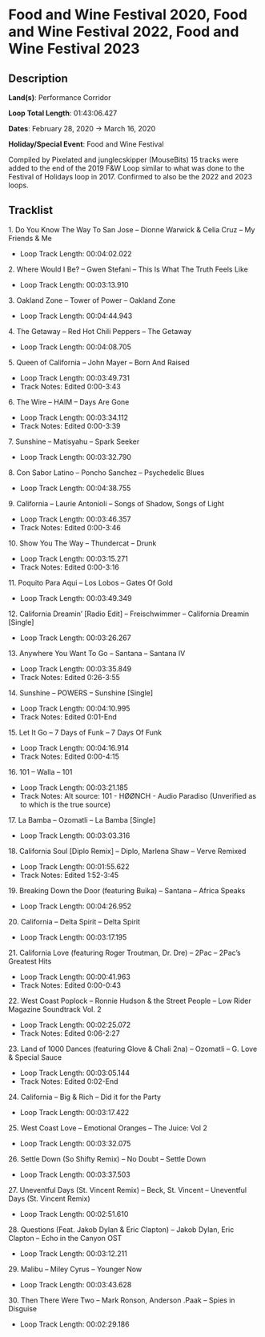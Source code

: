# Food and Wine Festival 2020, Food and Wine Festival 2022, Food and Wine Festival 2023

## Description

**Land(s)**: Performance Corridor

**Loop Total Length**: 01:43:06.427

**Dates**: February 28, 2020 → March 16, 2020

**Holiday/Special Event**: Food and Wine Festival

Compiled by Pixelated and junglecskipper (MouseBits)
15 tracks were added to the end of the 2019 F&W Loop similar to what was done to the Festival of Holidays loop in 2017. Confirmed to also be the 2022 and 2023 loops.

## Tracklist

1\. Do You Know The Way To San Jose – Dionne Warwick & Celia Cruz – My Friends & Me

- Loop Track Length: 00:04:02.022

2\. Where Would I Be? – Gwen Stefani – This Is What The Truth Feels Like

- Loop Track Length: 00:03:13.910

3\. Oakland Zone – Tower of Power – Oakland Zone

- Loop Track Length: 00:04:44.943

4\. The Getaway – Red Hot Chili Peppers – The Getaway

- Loop Track Length: 00:04:08.705

5\. Queen of California – John Mayer – Born And Raised

- Loop Track Length: 00:03:49.731
- Track Notes: Edited 0:00-3:43

6\. The Wire – HAIM – Days Are Gone

- Loop Track Length: 00:03:34.112
- Track Notes: Edited 0:00-3:39

7\. Sunshine – Matisyahu – Spark Seeker

- Loop Track Length: 00:03:32.790

8\. Con Sabor Latino – Poncho Sanchez – Psychedelic Blues

- Loop Track Length: 00:04:38.755

9\. California – Laurie Antonioli – Songs of Shadow, Songs of Light

- Loop Track Length: 00:03:46.357
- Track Notes: Edited 0:00-3:46

10\. Show You The Way – Thundercat – Drunk

- Loop Track Length: 00:03:15.271
- Track Notes: Edited 0:00-3:16

11\. Poquito Para Aqui – Los Lobos – Gates Of Gold

- Loop Track Length: 00:03:49.349

12\. California Dreamin’ [Radio Edit] – Freischwimmer – California Dreamin [Single]

- Loop Track Length: 00:03:26.267

13\. Anywhere You Want To Go – Santana – Santana IV

- Loop Track Length: 00:03:35.849
- Track Notes: Edited 0:26-3:55

14\. Sunshine – POWERS – Sunshine [Single]

- Loop Track Length: 00:04:10.995
- Track Notes: Edited 0:01-End

15\. Let It Go – 7 Days of Funk – 7 Days Of Funk

- Loop Track Length: 00:04:16.914
- Track Notes: Edited 0:00-4:15

16\. 101 – Walla – 101

- Loop Track Length: 00:03:21.185
- Track Notes: Alt source: 101 - HØØNCH - Audio Paradiso (Unverified as to which is the true source)

17\. La Bamba – Ozomatli – La Bamba [Single]

- Loop Track Length: 00:03:03.316

18\. California Soul [Diplo Remix] – Diplo, Marlena Shaw – Verve Remixed

- Loop Track Length: 00:01:55.622
- Track Notes: Edited 1:52-3:45

19\. Breaking Down the Door (featuring Buika) – Santana – Africa Speaks

- Loop Track Length: 00:04:26.952

20\. California – Delta Spirit – Delta Spirit

- Loop Track Length: 00:03:17.195

21\. California Love (featuring Roger Troutman, Dr. Dre) – 2Pac – 2Pac’s Greatest Hits

- Loop Track Length: 00:00:41.963
- Track Notes: Edited 0:00-0:43

22\. West Coast Poplock – Ronnie Hudson & the Street People – Low Rider Magazine Soundtrack Vol. 2

- Loop Track Length: 00:02:25.072
- Track Notes: Edited 0:06-2:27

23\. Land of 1000 Dances (featuring Glove & Chali 2na) – Ozomatli – G. Love & Special Sauce

- Loop Track Length: 00:03:05.144
- Track Notes: Edited 0:02-End

24\. California – Big & Rich – Did it for the Party

- Loop Track Length: 00:03:17.422

25\. West Coast Love – Emotional Oranges – The Juice: Vol 2

- Loop Track Length: 00:03:32.075

26\. Settle Down (So Shifty Remix) – No Doubt – Settle Down

- Loop Track Length: 00:03:37.503

27\. Uneventful Days (St. Vincent Remix) – Beck, St. Vincent – Uneventful Days (St. Vincent Remix)

- Loop Track Length: 00:02:51.610

28\. Questions (Feat. Jakob Dylan & Eric Clapton) – Jakob Dylan, Eric Clapton – Echo in the Canyon OST

- Loop Track Length: 00:03:12.211

29\. Malibu – Miley Cyrus – Younger Now

- Loop Track Length: 00:03:43.628

30\. Then There Were Two – Mark Ronson, Anderson .Paak – Spies in Disguise

- Loop Track Length: 00:02:29.186
